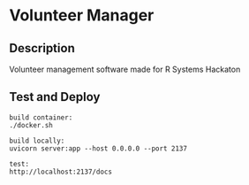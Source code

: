 # Volunteer Manager

## Description
Volunteer management software made for R Systems Hackaton

## Test and Deploy

```
build container:
./docker.sh

build locally:
uvicorn server:app --host 0.0.0.0 --port 2137

test:
http://localhost:2137/docs
```